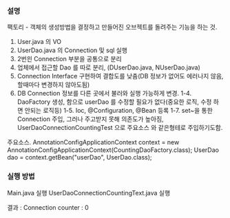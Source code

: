 ### 설명
팩토리 - 객체의 생성방법을 결정하고 만들어진 오브젝트를 돌려주는 기능을 하는 것.

1. User.java 의 VO
2. UserDao.java 의 Connection 및 sql 실행
3. 2번읜 Connection 부분을 공통으로 분리
4. 업체에서 접근할 Dao 를 따로 분리, (DUserDao.java, NUserDao.java)
5. Connection Interface 구현하여 결합도를 낮춤(DB 정보가 없어도 에러나지 않음, 할때마다 변경하지 않아도됨)
6. DB Connection 정보를 다른 곳에서 불러와 실행 가능하게 변경.
1-4. DaoFactory 생성, 함으로 userDao 를 수정할 필요가 없다(중요한 로직, 수정 하면 안되는 로직등)
1-5. Ioc, @Configuration, @Bean 등록
1-7. set~을 통한 Connection 주입, 그러나 주고받지 못해 의존도가 높아짐, 
UserDaoConnectionCountingTest 으로 주요소스 와 같은형테로 주입하기도함. 




주요소스.
AnnotationConfigApplicationContext context = new AnnotationConfigApplicationContext(CountingDaoFactory.class);
UserDao dao = context.getBean("userDao", UserDao.class);
		

### 실행 방법
Main.java 실행
UserDaoConnectionCountingText.java 실행

결과 :
Connection counter : 0